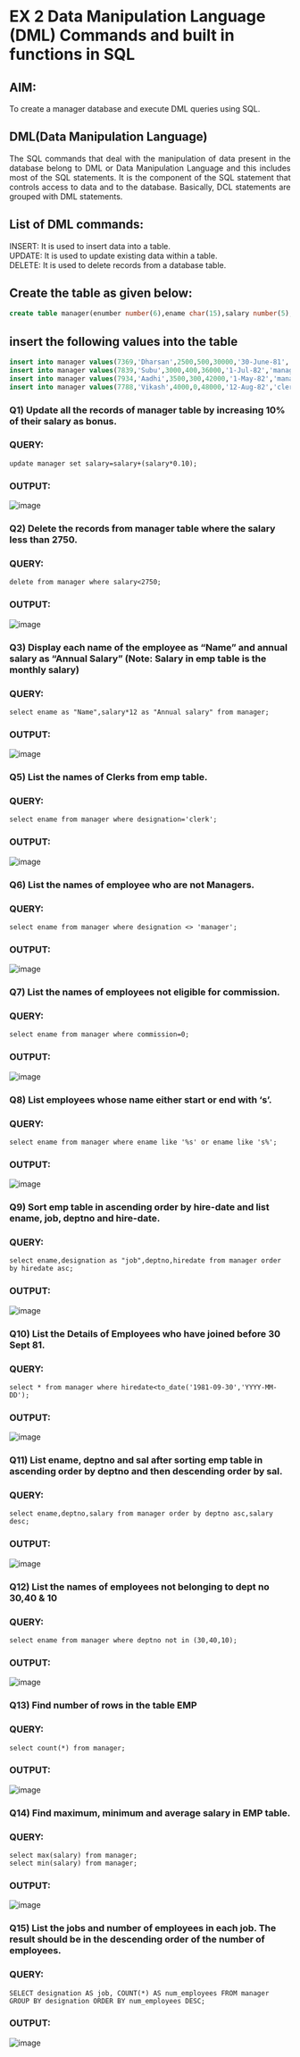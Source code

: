 # EX 2 Data Manipulation Language (DML) Commands and built in functions in SQL
## AIM:
To create a manager database and execute DML queries using SQL.


## DML(Data Manipulation Language)
<div align="justify">
The SQL commands that deal with the manipulation of data present in the database belong to DML or Data Manipulation Language and this includes most of the SQL statements. It is the component of the SQL statement that controls access to data and to the database. Basically, DCL statements are grouped with DML statements.
</div>

## List of DML commands: 
<div align="justify">
INSERT: It is used to insert data into a table.<br>
UPDATE: It is used to update existing data within a table.<br>
DELETE: It is used to delete records from a database table.<br>
</div>

## Create the table as given below:
```sql
create table manager(enumber number(6),ename char(15),salary number(5),commission number(4),annualsalary number(7),Hiredate date,designation char(10),deptno number(2),reporting char(10));
```
## insert the following values into the table
```sql
insert into manager values(7369,'Dharsan',2500,500,30000,'30-June-81','clerk',10,'John');
insert into manager values(7839,'Subu',3000,400,36000,'1-Jul-82','manager',null,'James');
insert into manager values(7934,'Aadhi',3500,300,42000,'1-May-82','manager',30,NULL);
insert into manager values(7788,'Vikash',4000,0,48000,'12-Aug-82','clerk',50,'Bond');
```

### Q1) Update all the records of manager table by increasing 10% of their salary as bonus.

### QUERY:
```
update manager set salary=salary+(salary*0.10);
```
### OUTPUT:
![image](https://github.com/KameshLeVI/EX-2-Data-Manipulation-Language-DML-and-Data-Control-Language-DCL-Commands/assets/120780633/8b8fcaaf-7b1e-4b41-aa2e-3f868a750be1)

### Q2) Delete the records from manager table where the salary less than 2750.

### QUERY:
```
delete from manager where salary<2750;
```

### OUTPUT:
![image](https://github.com/KameshLeVI/EX-2-Data-Manipulation-Language-DML-and-Data-Control-Language-DCL-Commands/assets/120780633/8319c682-9627-4fdd-adeb-21bd6cb24073)

### Q3) Display each name of the employee as “Name” and annual salary as “Annual Salary” (Note: Salary in emp table is the monthly salary)


### QUERY:
```
select ename as "Name",salary*12 as "Annual salary" from manager;
```

### OUTPUT:
![image](https://github.com/KameshLeVI/EX-2-Data-Manipulation-Language-DML-and-Data-Control-Language-DCL-Commands/assets/120780633/af6e2497-245b-406b-8e91-3d939c0fce4d)

### Q5)	List the names of Clerks from emp table.


### QUERY:
```
select ename from manager where designation='clerk';
```


### OUTPUT:

![image](https://github.com/KameshLeVI/EX-2-Data-Manipulation-Language-DML-and-Data-Control-Language-DCL-Commands/assets/120780633/3d8920f1-ad7f-4257-861e-699ea29e5f8e)

### Q6)	List the names of employee who are not Managers.


### QUERY:
```
select ename from manager where designation <> 'manager';
```
### OUTPUT:
![image](https://github.com/KameshLeVI/EX-2-Data-Manipulation-Language-DML-and-Data-Control-Language-DCL-Commands/assets/120780633/db26cb9b-82df-4e08-933d-dfe2a2c2e069)

### Q7)	List the names of employees not eligible for commission.


### QUERY:
```
select ename from manager where commission=0;
```

### OUTPUT:
![image](https://github.com/KameshLeVI/EX-2-Data-Manipulation-Language-DML-and-Data-Control-Language-DCL-Commands/assets/120780633/652ff9ae-5826-4e33-96b5-8d4cc25afed0)


### Q8)	List employees whose name either start or end with ‘s’.


### QUERY:
```
select ename from manager where ename like '%s' or ename like 's%';
```

### OUTPUT:
![image](https://github.com/KameshLeVI/EX-2-Data-Manipulation-Language-DML-and-Data-Control-Language-DCL-Commands/assets/120780633/52a55bfa-6bf5-428c-9955-b6ac7368f74f)


### Q9) Sort emp table in ascending order by hire-date and list ename, job, deptno and hire-date.


### QUERY:
```
select ename,designation as "job",deptno,hiredate from manager order by hiredate asc;
```

### OUTPUT:
![image](https://github.com/KameshLeVI/EX-2-Data-Manipulation-Language-DML-and-Data-Control-Language-DCL-Commands/assets/120780633/2aca5960-55b1-4a3f-957b-d88839995e3b)


### Q10) List the Details of Employees who have joined before 30 Sept 81.


### QUERY:
```
select * from manager where hiredate<to_date('1981-09-30','YYYY-MM-DD');
```

### OUTPUT:
![image](https://github.com/KameshLeVI/EX-2-Data-Manipulation-Language-DML-and-Data-Control-Language-DCL-Commands/assets/120780633/48bc9e7b-1c80-4a55-aca7-5245872e6769)


### Q11)	List ename, deptno and sal after sorting emp table in ascending order by deptno and then descending order by sal.


### QUERY:
```
select ename,deptno,salary from manager order by deptno asc,salary desc;
```

### OUTPUT:

![image](https://github.com/KameshLeVI/EX-2-Data-Manipulation-Language-DML-and-Data-Control-Language-DCL-Commands/assets/120780633/e4430d89-3b3f-4b23-b79f-5a06e0b7f1b8)

### Q12) List the names of employees not belonging to dept no 30,40 & 10


### QUERY:
```
select ename from manager where deptno not in (30,40,10);
```

### OUTPUT:
![image](https://github.com/KameshLeVI/EX-2-Data-Manipulation-Language-DML-and-Data-Control-Language-DCL-Commands/assets/120780633/ee65391a-77fb-4d42-9f95-d977b76fa75e)

### Q13) Find number of rows in the table EMP

### QUERY:
```
select count(*) from manager;
```

### OUTPUT:
![image](https://github.com/KameshLeVI/EX-2-Data-Manipulation-Language-DML-and-Data-Control-Language-DCL-Commands/assets/120780633/c0c414b8-2ddf-43e4-84d2-709e81c0d192)


### Q14) Find maximum, minimum and average salary in EMP table.

### QUERY:
```
select max(salary) from manager;
select min(salary) from manager;
```

### OUTPUT:
![image](https://github.com/KameshLeVI/EX-2-Data-Manipulation-Language-DML-and-Data-Control-Language-DCL-Commands/assets/120780633/cec5e616-46ca-4c9a-b889-0e79f09d004f)


### Q15) List the jobs and number of employees in each job. The result should be in the descending order of the number of employees.

### QUERY:
```
SELECT designation AS job, COUNT(*) AS num_employees FROM manager GROUP BY designation ORDER BY num_employees DESC;
```

### OUTPUT:
![image](https://github.com/KameshLeVI/EX-2-Data-Manipulation-Language-DML-and-Data-Control-Language-DCL-Commands/assets/120780633/4ba3f03d-f308-43a4-babb-6956d517db55)
